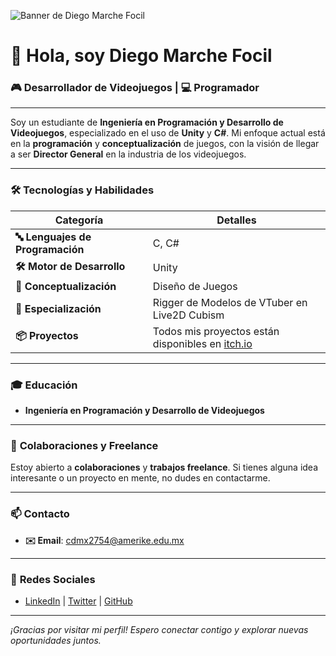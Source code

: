 ![Banner de Diego Marche Focil](https://via.placeholder.com/1200x300?text=Banner+de+Diego+Marche+Focil)

# 👋 Hola, soy **Diego Marche Focil** 

### 🎮 Desarrollador de Videojuegos | 💻 Programador

---

Soy un estudiante de **Ingeniería en Programación y Desarrollo de Videojuegos**, especializado en el uso de **Unity** y **C#**. Mi enfoque actual está en la **programación** y **conceptualización** de juegos, con la visión de llegar a ser **Director General** en la industria de los videojuegos.

---

### 🛠️ **Tecnologías y Habilidades**
| **Categoría**                  | **Detalles**                                       |
|--------------------------------|----------------------------------------------------|
| **🔤 Lenguajes de Programación**  | C, C#                                             |
| **🛠️ Motor de Desarrollo**        | Unity                                             |
| **🎨 Conceptualización**         | Diseño de Juegos                                   |
| **🧩 Especialización**            | Rigger de Modelos de VTuber en Live2D Cubism     |
| **📦 Proyectos**                  | Todos mis proyectos están disponibles en [itch.io](https://aisnek.itch.io) |

---

### 🎓 **Educación**
- **Ingeniería en Programación y Desarrollo de Videojuegos**

---

### 💼 **Colaboraciones y Freelance**
Estoy abierto a **colaboraciones** y **trabajos freelance**. Si tienes alguna idea interesante o un proyecto en mente, no dudes en contactarme.

---

### 📫 **Contacto**
- **✉️ Email**: [cdmx2754@amerike.edu.mx](mailto:cdmx2754@amerike.edu.mx)

---

### 🔗 **Redes Sociales**
- [LinkedIn](https://www.linkedin.com/in/tu-perfil-aqui) | [Twitter](https://twitter.com/tu-usuario-aqui) | [GitHub](https://github.com/tu-usuario-aqui)

---

*¡Gracias por visitar mi perfil! Espero conectar contigo y explorar nuevas oportunidades juntos.*


